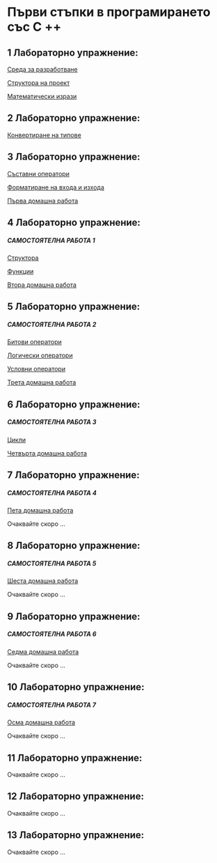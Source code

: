 # Първи стъпки в програмирането със C ++

## 1 Лабораторно упражнение:

[Среда за разработване](VisualStudio)

[Структора на проект](ProjectStructure)

[Математически изрази](Math/ArithmeticOperators.md)

## 2 Лабораторно упражнение:

[Конвертиране на типове](TypeConversion)

## 3 Лабораторно упражнение:

[Съставни оператори](Math/CompoundAssignmentOperators.md)

[Форматиране на входа и изхода](InputOutputFormatting)

[Първа домашна работа](HomeWork/first.md)

## 4 Лабораторно упражнение:

##### САМОСТОЯТЕЛНА РАБОТА 1

[Структора](Structures)

[Функции](Functions)

[Втора домашна работа](HomeWork/second.md)

## 5 Лабораторно упражнение:

##### САМОСТОЯТЕЛНА РАБОТА 2

[Битови оператори](BitwiseOperators)

[Логически оператори](LogicalOperator)

[Условни оператори](ConditionalOperators)

[Трета домашна работа](HomeWork/third.md)

## 6 Лабораторно упражнение:

##### САМОСТОЯТЕЛНА РАБОТА 3

[Цикли](Loop)

[Четвърта домашна работа](HomeWork/fourth.md)

## 7 Лабораторно упражнение:

##### САМОСТОЯТЕЛНА РАБОТА 4

[Пета домашна работа](HomeWork/fifth.md)

Очаквайте скоро ...

## 8 Лабораторно упражнение:

##### САМОСТОЯТЕЛНА РАБОТА 5

[Шеста домашна работа](HomeWork/sixth.md)

Очаквайте скоро ...

## 9 Лабораторно упражнение:

##### САМОСТОЯТЕЛНА РАБОТА 6

[Седма домашна работа](HomeWork/seventh.md)

Очаквайте скоро ...

## 10 Лабораторно упражнение:

##### САМОСТОЯТЕЛНА РАБОТА 7

[Осма домашна работа](HomeWork/eighth.md)

Очаквайте скоро ...

## 11 Лабораторно упражнение:

Очаквайте скоро ...

## 12 Лабораторно упражнение:

Очаквайте скоро ...

## 13 Лабораторно упражнение:

Очаквайте скоро ...
